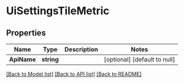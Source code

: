 # UiSettingsTileMetric

## Properties
Name | Type | Description | Notes
------------ | ------------- | ------------- | -------------
**ApiName** | **string** |  | [optional] [default to null]

[[Back to Model list]](../README.md#documentation-for-models) [[Back to API list]](../README.md#documentation-for-api-endpoints) [[Back to README]](../README.md)

